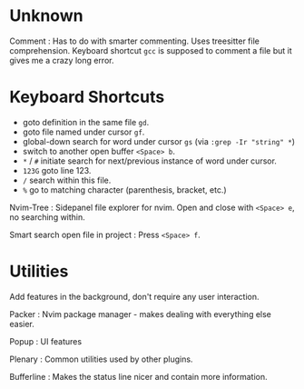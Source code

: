 # Unknown
Comment
: Has to do with smarter commenting. Uses treesitter file comprehension. Keyboard shortcut `gcc` is supposed to comment a file but it gives me a crazy long error. 


# Keyboard Shortcuts
- goto definition in the same file `gd`.
- goto file named under cursor `gf`.
- global-down search for word under cursor `gs` (via `:grep -Ir "string" *`)
- switch to another open buffer `<Space> b`.
- `*` / `#` initiate search for next/previous instance of word under cursor.
- `123G` goto line 123.
- `/` search within this file.
- `%` go to matching character (parenthesis, bracket, etc.)

Nvim-Tree
: Sidepanel file explorer for nvim. Open and close with `<Space> e`, no searching within.

Smart search open file in project
: Press `<Space> f`.

# Utilities
Add features in the background, don't require any user interaction. 

Packer
: Nvim package manager - makes dealing with everything else easier. 

Popup
: UI features

Plenary
: Common utilities used by other plugins. 

Bufferline
: Makes the status line nicer and contain more information.


